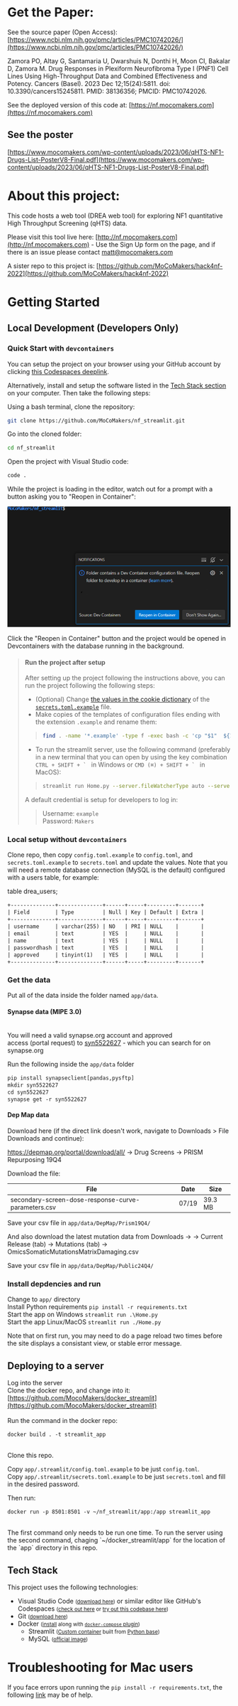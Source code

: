 # Get the Paper:
See the source paper (Open Access):
[https://www.ncbi.nlm.nih.gov/pmc/articles/PMC10742026/](https://www.ncbi.nlm.nih.gov/pmc/articles/PMC10742026/)

Zamora PO, Altay G, Santamaria U, Dwarshuis N, Donthi H, Moon CI, Bakalar D, Zamora M. Drug Responses in Plexiform Neurofibroma Type I (PNF1) Cell Lines Using High-Throughput Data and Combined Effectiveness and Potency. Cancers (Basel). 2023 Dec 12;15(24):5811. doi: 10.3390/cancers15245811. PMID: 38136356; PMCID: PMC10742026.

See the deployed version of this code at: [https://nf.mocomakers.com](https://nf.mocomakers.com)

## See the poster
[https://www.mocomakers.com/wp-content/uploads/2023/06/qHTS-NF1-Drugs-List-PosterV8-Final.pdf](https://www.mocomakers.com/wp-content/uploads/2023/06/qHTS-NF1-Drugs-List-PosterV8-Final.pdf)

# About this project:
This code hosts a web tool (DREA web tool) for exploring NF1 quantitative High Throughput Screening (qHTS) data.

Please visit this tool live here:
[http://nf.mocomakers.com](http://nf.mocomakers.com) - Use the Sign Up form on the page, and if there is an issue please contact matt@mocomakers.com

A sister repo to this project is: [https://github.com/MoCoMakers/hack4nf-2022](https://github.com/MoCoMakers/hack4nf-2022)

# Getting Started
## Local Development (Developers Only)
### Quick Start with `devcontainers`
You can setup the project on your browser using your GitHub account by clicking [this Codespaces deeplink](https://codespaces.new/MoCoMakers/nf_streamlit/tree/developer%2Fenvironment).<br/>

Alternatively, install and setup the software listed in the [Tech Stack section](#tech-stack) on your computer. Then take the following steps:

Using a bash terminal, clone the repository:
```bash
git clone https://github.com/MoCoMakers/nf_streamlit.git
```
Go into the cloned folder:
```bash
cd nf_streamlit
```
Open the project with Visual Studio code:
```bash
code .
```
While the project is loading in the editor, watch out for a prompt with a button asking you to "Reopen in Container":

![devcontainer prompt](app/assets/devcontainer_prompt.png)

Click the "Reopen in Container" button and the project would be opened in Devcontainers with the database running in the background.


> #### **Run the project after setup**
> After setting up the project following the instructions above, you can run the project following the following steps:
> - (Optional) Change [the values in the cookie dictionary](https://github.com/MoCoMakers/nf_streamlit/blob/03fcbce740253d72b8d88e1cb6deadec8e6dc5f6/app/.streamlit/secrets.toml.example#L19-L21) of the [`secrets.toml.example`](https://github.com/MoCoMakers/nf_streamlit/blob/03fcbce740253d72b8d88e1cb6deadec8e6dc5f6/app/.streamlit/secrets.toml.example) file.
> - Make copies of the templates of configuration files ending with the extension `.example` and rename them:
>> ```bash
>> find . -name '*.example' -type f -exec bash -c 'cp "$1"  ${1%.example} ' -- {} \;
>> ```
> - To run the streamlit server, use the following command (preferably in a new terminal that you can open by using the key combination ``CTRL + SHIFT + ` `` in Windows or ``CMD (⌘) + SHIFT + ` `` in MacOS):
>> ```bash
>> streamlit run Home.py --server.fileWatcherType auto --server.headless true
>> ```
>
> A default credential is setup for developers to log in:
>> Username: `example`<br/>
>> Password: `Makers`

### Local setup without `devcontainers`
Clone repo, then copy `config.toml.example` to `config.toml`, and `secrets.toml.example` to `secrets.toml` and update the values.
Note that you will need a remote database connection (MySQL is the default) configured with a users table, for example:

table drea_users;
```
+--------------+--------------+------+-----+---------+-------+
| Field        | Type         | Null | Key | Default | Extra |
+--------------+--------------+------+-----+---------+-------+
| username     | varchar(255) | NO   | PRI | NULL    |       |
| email        | text         | YES  |     | NULL    |       |
| name         | text         | YES  |     | NULL    |       |
| passwordhash | text         | YES  |     | NULL    |       |
| approved     | tinyint(1)   | YES  |     | NULL    |       |
+--------------+--------------+------+-----+---------+-------+
```


### Get the data

Put all of the data inside the folder named `app/data`.

#### Synapse data (MIPE 3.0)
<br>You will need a valid synapse.org account and approved
<br>access (portal request) to [syn5522627](https://www.synapse.org/#!Synapse:syn5522627) - which you can search for on synapse.org

Run the following inside the `app/data` folder

```
pip install synapseclient[pandas,pysftp]
mkdir syn5522627
cd syn5522627
synapse get -r syn5522627
```

#### Dep Map data

Download here (if the direct link doesn't work, navigate to Downloads > File Downloads and continue):

https://depmap.org/portal/download/all/ -> Drug Screens -> PRISM Repurposing 19Q4

Download the file:

| File | Date | Size | 
| -------- | ------- | ------- |
| secondary-screen-dose-response-curve-parameters.csv | 07/19 | 39.3 MB |

Save your csv file in `app/data/DepMap/Prism19Q4/`

And also download the latest mutation data from Downloads -> -> Current Release \(tab\) -> Mutations \(tab\) -> OmicsSomaticMutationsMatrixDamaging.csv 

Save your csv file in `app/data/DepMap/Public24Q4/`

### Install depdencies and run

Change to `app/` directory<br>
Install Python requirements `pip install -r requirements.txt`<br>
Start the app on Windows `streamlit run .\Home.py`<br>
Start the app Linux/MacOS `streamlit run ./Home.py`

Note that on first run, you may need to do a page reload two times before the site displays a consistant view, or stable error message.

## Deploying to a server

Log into the server<br>
Clone the docker repo, and change into it:<br>
[https://github.com/MocoMakers/docker_streamlit](https://github.com/MocoMakers/docker_streamlit)
<br><br>
Run the command in the docker repo:
```
docker build . -t streamlit_app
```
<br>
Clone this repo.<br>

Copy `app/.streamlit/config.toml.example` to be just `config.toml`.<br>
Copy `app/.streamlit/secrets.toml.example` to be just `secrets.toml` and fill in the desired password.

Then run:<br>
```
docker run -p 8501:8501 -v ~/nf_streamlit/app:/app streamlit_app
```
<br>
The first command only needs to be run one time. To run the server using the second command, chaging `~/docker_streamlit/app` for the location of the `app` directory in this repo.


## **Tech Stack**
This project uses the following technologies:
- Visual Studio Code <small>([download here](https://code.visualstudio.com/download/))</small> or similar editor like GitHub's Codespaces <small>([check out here](https://github.com/codespaces) or [try out this codebase here](https://codespaces.new/MoCoMakers/nf_streamlit/tree/developer%2Fenvironment))</small>
- Git <small>([download here](https://git-scm.com/book/en/v2/Getting-Started-Installing-Git))</small>
- Docker <small>([install](https://docs.docker.com/get-docker/) along with [`docker-compose` plugin](https://docs.docker.com/compose/install/))</small>
    - Streamlit <small>([Custom container](https://github.com/MoCoMakers/nf_streamlit/blob/developer/environment/.devcontainer/Dockerfile) built from [Python base](https://hub.docker.com/_/python))</small>
    - MySQL <small>([official image](https://hub.docker.com/_/mysql))</small>

# Troubleshooting for Mac users
If you face errors upon running the `pip install -r requirements.txt`, the following [link](https://stackoverflow.com/questions/76876823/cannot-install-mysqlclient-on-macos) may be of help.
